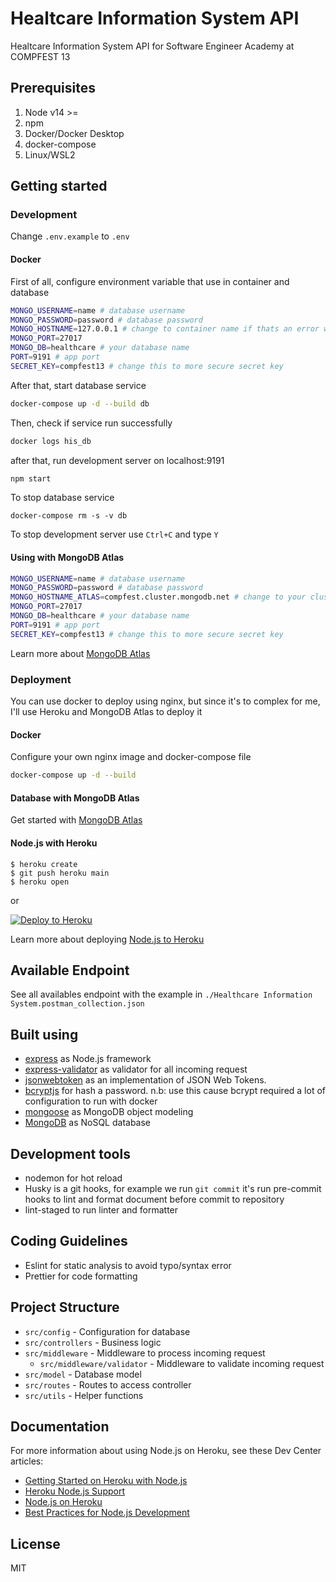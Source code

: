 # Healtcare Information System API

Healtcare Information System API for Software Engineer Academy at COMPFEST 13

## Prerequisites

1. Node v14 >=
2. npm
3. Docker/Docker Desktop
4. docker-compose
5. Linux/WSL2

## Getting started

### Development

Change `.env.example` to `.env`

#### Docker

First of all, configure environment variable that use in container and database

```bash
MONGO_USERNAME=name # database username
MONGO_PASSWORD=password # database password
MONGO_HOSTNAME=127.0.0.1 # change to container name if thats an error when run locally
MONGO_PORT=27017
MONGO_DB=healthcare # your database name
PORT=9191 # app port
SECRET_KEY=compfest13 # change this to more secure secret key
```

After that, start database service

```bash
docker-compose up -d --build db
```

Then, check if service run successfully

```bash
docker logs his_db
```

after that, run development server on localhost:9191

```bash
npm start
```

To stop database service

```
docker-compose rm -s -v db
```

To stop development server use `Ctrl+C` and type `Y`

#### Using with MongoDB Atlas

```bash
MONGO_USERNAME=name # database username
MONGO_PASSWORD=password # database password
MONGO_HOSTNAME_ATLAS=compfest.cluster.mongodb.net # change to your cluster at MongoDB Atlas
MONGO_PORT=27017
MONGO_DB=healthcare # your database name
PORT=9191 # app port
SECRET_KEY=compfest13 # change this to more secure secret key
```

Learn more about [MongoDB Atlas](https://docs.atlas.mongodb.com/getting-started/)

### Deployment

You can use docker to deploy using nginx, but since it's to complex for me, I'll use Heroku and MongoDB Atlas to deploy it

#### Docker

Configure your own nginx image and docker-compose file

```bash
docker-compose up -d --build
```

#### Database with MongoDB Atlas

Get started with [MongoDB Atlas](https://docs.atlas.mongodb.com/getting-started/)

#### Node.js with Heroku

```
$ heroku create
$ git push heroku main
$ heroku open
```

or

[![Deploy to Heroku](https://www.herokucdn.com/deploy/button.png)](https://heroku.com/deploy)

Learn more about deploying [Node.js to Heroku](https://devcenter.heroku.com/articles/getting-started-with-nodejs)

## Available Endpoint

See all availables endpoint with the example in `./Healthcare Information System.postman_collection.json`

## Built using

- [express](https://expressjs.com/) as Node.js framework
- [express-validator](https://express-validator.github.io/) as validator for all incoming request
- [jsonwebtoken](https://www.npmjs.com/package/jsonwebtoken) as an implementation of JSON Web Tokens.
- [bcryptjs](https://www.npmjs.com/package/bcryptjs/v/2.4.3) for hash a password. n.b: use this cause bcrypt required a lot of configuration to run with docker
- [mongoose](https://mongoosejs.com/) as MongoDB object modeling
- [MongoDB](https://wwww.mongodb.com) as NoSQL database

## Development tools

- nodemon for hot reload
- Husky is a git hooks, for example we run `git commit` it's run pre-commit hooks to lint and format document before commit to repository
- lint-staged to run linter and formatter

## Coding Guidelines

- Eslint for static analysis to avoid typo/syntax error
- Prettier for code formatting

## Project Structure

- `src/config` - Configuration for database
- `src/controllers` - Business logic
- `src/middleware` - Middleware to process incoming request
  - `src/middleware/validator` - Middleware to validate incoming request
- `src/model` - Database model
- `src/routes` - Routes to access controller
- `src/utils` - Helper functions

## Documentation

For more information about using Node.js on Heroku, see these Dev Center articles:

- [Getting Started on Heroku with Node.js](https://devcenter.heroku.com/articles/getting-started-with-nodejs)
- [Heroku Node.js Support](https://devcenter.heroku.com/articles/nodejs-support)
- [Node.js on Heroku](https://devcenter.heroku.com/categories/nodejs)
- [Best Practices for Node.js Development](https://devcenter.heroku.com/articles/node-best-practices)

## License

MIT
